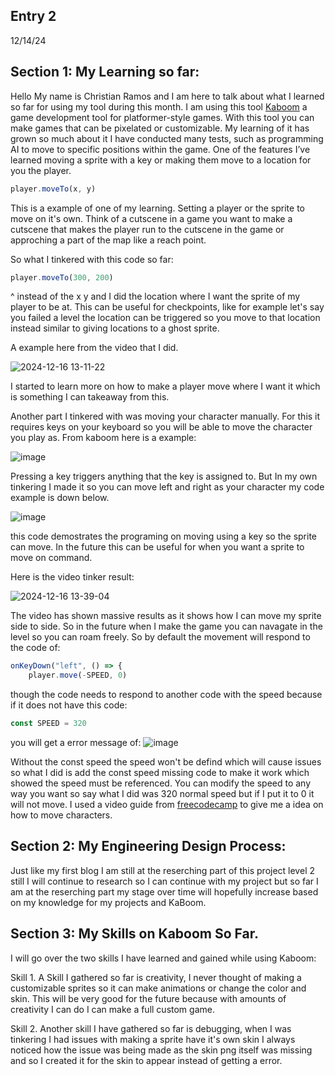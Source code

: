 ## Entry 2
12/14/24

## Section 1: My Learning so far:
Hello My name is Christian Ramos and I am here to talk about what I learned so far for using my tool during this month. I am using this tool [Kaboom](https://kaboomjs.com/) a game development tool for platformer-style games. With this tool you can make games that can be pixelated or customizable. My learning of it has grown so much about it I have conducted many tests, such as programming AI to move to specific positions within the game. One of the features I’ve learned moving a sprite with a key or making them move to a location for you the player.

```js
player.moveTo(x, y)
```
This is a example of one of my learning. Setting a player or the sprite to move on it's own. Think of a cutscene in a game you want to make a cutscene that makes the player run to the 
cutscene in the game or approching a part of the map like a reach point.

So what I tinkered with this code so far:

``` js
player.moveTo(300, 200)
```

^ instead of the x y and I did the location where I want the sprite of my player to be at. This can be useful for checkpoints, like for example let's say you failed a level the 
location can be triggered so you move to that location instead similar to giving locations to a ghost sprite.

A example here from the video that I did.

![2024-12-16 13-11-22](https://github.com/user-attachments/assets/b6da3840-bcfd-48ed-85ca-3408a8c2bf31)

I started to learn more on how to make a player move where I want it which is something I can takeaway from this.

Another part I tinkered with was moving your character manually.
For this it requires keys on your keyboard so you will be able to move the character you play as.
From kaboom here is a example:

![image](https://github.com/user-attachments/assets/b6a0247c-1429-4331-9265-5d21bab2b594)

Pressing a key triggers anything that the key is assigned to.
But In my own tinkering I made it so you can move left and right as your character my code example is down below.

![image](https://github.com/user-attachments/assets/5a4ce0a8-a397-4cdc-9bd4-589b40c5710f)

this code demostrates the programing on moving using a key so the sprite can move. In the future this can be useful for when you want a sprite to move on command.

Here is the video tinker result:

![2024-12-16 13-39-04](https://github.com/user-attachments/assets/97a29397-a859-435c-b4ee-9afc3bb020bf)

The video has shown massive results as it shows how I can move my sprite side to side.
So in the future when I make the game you can navagate in the level so you can roam freely.
So by default the movement will respond to the code of:

```js
onKeyDown("left", () => {
    player.move(-SPEED, 0)
```
though the code needs to respond to another code with the speed because if it does not have this code:

```js
const SPEED = 320
```

you will get a error message of:
![image](https://github.com/user-attachments/assets/2f9933f1-25ac-410f-b6ba-21b1191a651a)

Without the const speed the speed won't be defind which will cause issues
so what I did is add the const speed missing code to make it work which showed the speed must be referenced.
You can modify the speed to any way you want so say what I did was 320 normal speed but if I put it to 0 it will not move.
I used a video guide from [freecodecamp](https://www.bing.com/videos/riverview/relatedvideo?&q=kaboom+tutorial&qpvt=kaboom+tutorial&mid=6A99D7A7E5AE3EDBAACB6A99D7A7E5AE3EDBAACB&mmscn=mtsc&aps=0&FORM=VRDGAR) to give me a idea on how to move characters.


## Section 2: My Engineering Design Process:
Just like my first blog I am still at the reserching part of this project level 2 still I will continue to research so I can continue with my project 
but so far I am at the reserching part my stage over time will hopefully increase based on my knowledge for my projects and KaBoom.

## Section 3: My Skills on Kaboom So Far.
I will go over the two skills I have learned and gained while using Kaboom:

Skill 1. A Skill I gathered so far is creativity, I never thought of making a customizable sprites so it can make animations or change the color and skin. This will be very good for the future because with amounts of creativity I can do I can make a full custom game.

Skill 2. Another skill I have gathered so far is debugging, when I was tinkering I had issues with making a sprite have it's own skin I always noticed how the issue was being made as the skin png itself was missing and so I created it for the skin to appear instead of getting a error.
